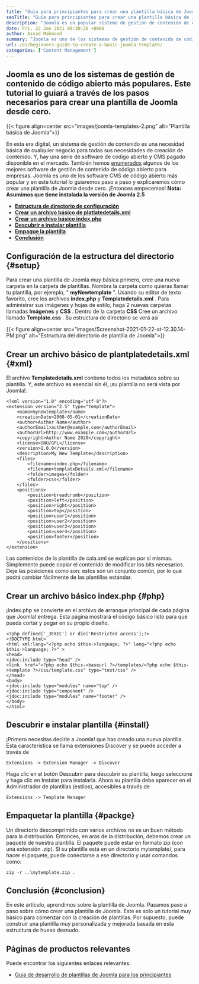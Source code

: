 ```yaml
---
title: "Guía para principiantes para crear una plantilla básica de Joomla" 
seoTitle: "Guía para principiantes para crear una plantilla básica de Joomla" 
description: "Joomla es un popular sistema de gestión de contenido de código abierto. En este tutorial, explicaremos paso a paso cómo crear una plantilla de Joomla." 
date: Fri, 22 Jan 2021 08:30:26 +0000
author: Assad Mahmood
summary: "Joomla es uno de los sistemas de gestión de contenido de código abierto más populares. Este tutorial lo guiará a través de los pasos necesarios para crear una plantilla de Joomla desde cero." 
url: /es/beginners-guide-to-create-a-basic-joomla-template/
categories: ['Content Management']
---
```


## Joomla es uno de los sistemas de gestión de contenido de código abierto más populares. Este tutorial lo guiará a través de los pasos necesarios para crear una plantilla de Joomla desde cero.

{{< figure align=center src="images/joomla-templates-2.png" alt="Plantilla básica de Joomla">}}

En esta era digital, un sistema de gestión de contenido es una necesidad básica de cualquier negocio para todas sus necesidades de creación de contenido. Y, hay una serie de software de código abierto y CMS pagado disponible en el mercado. También hemos [enumerados][1] algunos de los mejores software de gestión de contenido de código abierto para empresas. Joomla es uno de los software CMS de código abierto más popular y en este tutorial lo guiaremos paso a paso y explicaremos cómo crear una plantilla de Joomla desde cero. ¡Entonces empecemos!
 **Nota: Asumimos que tiene instalada la versión de Joomla 2.5** 
*  **[Estructura de directorio de configuración][2]**  
*  **[Crear un archivo básico de platlatedetails.xml][3]**  
*  **[Crear un archivo básico index.php][4]**  
*  **[Descubrir e instalar plantilla][5]**  
*  **[Empaque la plantilla][6]**  
*  **[Conclusión][7]**  

## Configuración de la estructura del directorio {#setup}

Para crear una plantilla de Joomla muy básica primero, cree una nueva carpeta en la carpeta de plantillas. Nombra la carpeta como quieras llamar tu plantilla, por ejemplo, "  **myNewtemplate**  ".
Usando su editor de texto favorito, cree los archivos  **index.php** y  **Templatedetails.xml**  . Para administrar sus imágenes y hojas de estilo, haga 2 nuevas carpetas llamadas  **Imágenes**  y  **CSS**  . Dentro de la carpeta  **CSS**  Cree un archivo llamado **Template.css**  .
Su estructura de directorio se verá así

{{< figure align=center src="images/Screenshot-2021-01-22-at-12.30.14-PM.png" alt="Estructura del directorio de plantilla de Joomla">}}


## Crear un archivo básico de plantplatedetails.xml {#xml}

El archivo  **Templatedetails.xml**  contiene todos los metadatos sobre su plantilla. Y, este archivo es esencial sin él, ¡su plantilla no será vista por Joomla!.
```
<?xml version="1.0" encoding="utf-8"?>
<extension version="2.5" type="template">
	<name>mynewtemplate</name>
	<creationDate>2008-05-01</creationDate>
	<author>Auther Name</author>
	<authorEmail>auther@example.com</authorEmail>
	<authorUrl>http://www.example.com</authorUrl>
	<copyright>Auther Name 2020</copyright>
	<license>GNU/GPL</license>
	<version>1.0.0</version>
	<description>My New Template</description>
	<files>
		<filename>index.php</filename>
		<filename>templateDetails.xml</filename>
		<folder>images</folder>
		<folder>css</folder>
	</files>
	<positions>
		<position>breadcrumb</position>
		<position>left</position>
		<position>right</position>
		<position>top</position>
		<position>user1</position>
		<position>user2</position>
		<position>user3</position>
		<position>user4</position>
		<position>footer</position>
	</positions>
</extension>
```
Los contenidos de la plantilla de cola.xml se explican por sí mismas. Simplemente puede copiar el contenido de modificar los bits necesarios.
Deje las posiciones como son: estos son un conjunto común, por lo que podrá cambiar fácilmente de las plantillas estándar.

## Crear un archivo básico index.php {#php}

¡Index.php se convierte en el archivo de arranque principal de cada página que Joomla! entrega. Esta página mostrará el código básico listo para que pueda cortar y pegar en su propio diseño.
```
<?php defined('_JEXEC') or die('Restricted access');?>
<!DOCTYPE html>
<html xml:lang="<?php echo $this->language; ?>" lang="<?php echo $this->language; ?>" >
<head>
<jdoc:include type="head" />
<link  href="<?php echo $this->baseurl ?>/templates/<?php echo $this->template ?>/css/template.css" type="text/css" />
</head>
<body>
<jdoc:include type="modules" name="top" /> 
<jdoc:include type="component" />
<jdoc:include type="modules" name="footer" />
</body>
</html>
```

## Descubrir e instalar plantilla {#install}

¡Primero necesitas decirle a Joomla! que has creado una nueva plantilla. Esta característica se llama extensiones Discover y se puede acceder a través de
```
Extensions -> Extension Manager -> Discover
```
Haga clic en el botón Descubrir para descubrir su plantilla, luego seleccione y haga clic en Instalar para instalarla. Ahora su plantilla debe aparecer en el Administrador de plantillas (estilos), accesibles a través de
```
Extensions -> Template Manager
```

## Empaquetar la plantilla {#packge}

Un directorio descomprimido con varios archivos no es un buen método para la distribución. Entonces, en aras de la distribución, debemos crear un paquete de nuestra plantilla. El paquete puede estar en formato zip (con una extensión .zip).
Si su plantilla está en un directorio mytemplate/, para hacer el paquete, puede conectarse a ese directorio y usar comandos como:
```
zip -r ..\mytemplate.zip .
```

## Conclusión {#conclusion}

En este artículo, aprendimos sobre la plantilla de Joomla. Pasamos paso a paso sobre cómo crear una plantilla de Joomla. Este es solo un tutorial muy básico para comenzar con la creación de plantillas. Por supuesto, puede construir una plantilla muy personalizada y mejorada basada en esta estructura de hueso desnudo.

## Páginas de productos relevantes
Puede encontrar los siguientes enlaces relevantes:
  * [Guía de desarrollo de plantillas de Joomla para los principiantes][8]



[1]: https://products.containerize.com/content-management
[2]: #setup
[3]: #xml
[4]: #php
[5]: #install
[6]: #package
[7]: #conclusion
[8]: https://blog.containerize.com/content-management/responsive-joomla-templates-tutorial/
